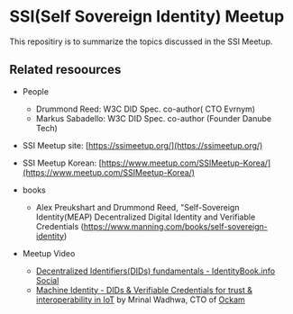 # SSI(Self Sovereign Identity) Meetup

This repositiry is to summarize the topics discussed in the SSI Meetup. 

## Related resoources 

* People
  + Drummond Reed: W3C DID Spec. co-author( CTO Evrnym)
  + Markus Sabadello:  W3C DID Spec. co-author (Founder Danube Tech)
  
* SSI Meetup site: [https://ssimeetup.org/](https://ssimeetup.org/)
* SSI Meetup Korean: [https://www.meetup.com/SSIMeetup-Korea/](https://www.meetup.com/SSIMeetup-Korea/)
* books
  + Alex Preukshart and Drummond Reed, "Self-Sovereign Identity(MEAP) Decentralized Digital Identity and Verifiable Credentials (https://www.manning.com/books/self-sovereign-identity)
    
    
* Meetup Video  
  + [Decentralized Identifiers(DIDs) fundamentals - IdentityBook.info Social](https://www.youtube.com/watch?v=SHuRRaOBMz4&feature=emb_title)
  * [Machine Identity - DIDs & Verifiable Credentials for trust & interoperability in IoT](https://www.youtube.com/watch?v=TJQ8Pt4lfuA&feature=youtu.be) by Mrinal Wadhwa, CTO of [Ockam](https://www.ockam.io) 

 
